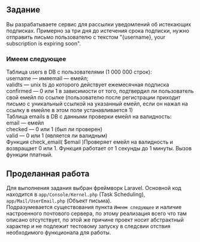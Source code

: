 ## Задание
Вы разрабатываете сервис для рассылки уведомлений об истекающих подписках.
Примерно за три дня до истечения срока подписки, нужно отправить письмо пользователю с текстом "{username}, your subscription is expiring soon".

### Имеем следующее  
Таблица users в DB с пользователями (1 000 000 строк):  
username — имяemail — емейл;  
validts — unix ts до которого действует ежемесячная подписка  
confirmed — 0 или 1 в зависимости от того, подтвердил ли пользователь свой емейл по ссылке (пользователю после регистрации приходит письмо с уникальный ссылкой на указанный емейл, если он нажал на ссылку в емейле в этом поле устанавливается 1)  
Таблица emails в DB с данными проверки емейл на валидность:  
email — емейл  
checked — 0 или 1 (был ли проверен)  
valid — 0 или 1 (является ли валидным)  
Функция check_email( $email )Проверяет емейл на валидность и возвращает 0 или 1. Функция работает от 1 секунды до 1 минуты. Вызов функции платный.

## Проделанная работа
Для выполнения задания выбран фреймворк Laravel. Основной код находится в `app/Console/Kernel.php` (Task Scheduling), `app/Mail/UserEmail.php` (Объект письма).  
Подразумевается существования пункта `Имеем следующее` и наличие настроенного почтового сервера, по этому реализация всего что там описано отсутствует, по этой же причине проект носит абстрактный характер и не подлежит тестовому запуску в следсвии отствия необходимого функционала для работы.
